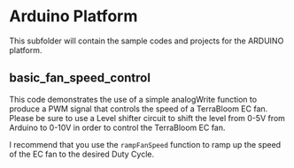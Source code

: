 # Arduino Platform
This subfolder will contain the sample codes and projects for the ARDUINO platform.

## basic_fan_speed_control
This code demonstrates the use of a simple analogWrite function to produce a PWM signal that controls the speed of a TerraBloom EC fan. Please be sure to use a Level shifter circuit to shift the level from 0-5V from Arduino to 0-10V in order to control the TerraBloom EC fan.

I recommend that you use the `rampFanSpeed` function to ramp up the speed of the EC fan to the desired Duty Cycle.

